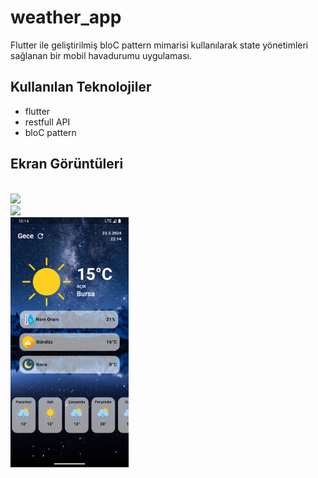 # weather_app

Flutter ile geliştirilmiş bloC pattern mimarisi kullanılarak state yönetimleri sağlanan bir mobil havadurumu uygulaması.

## Kullanılan Teknolojiler

- flutter
- restfull API
- bloC pattern

## Ekran Görüntüleri
<br/>
<img src="assets/sabah.png" height ="400">
<br/>
<img src="assets/akşam.png" height ="400">
<br/>
<img src="assets/gece.png" height ="400">
<br/>